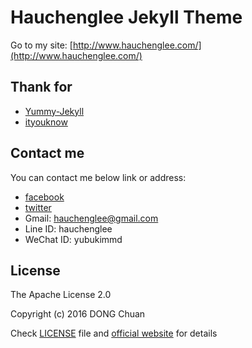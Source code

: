 # Hauchenglee Jekyll Theme

Go to my site: [http://www.hauchenglee.com/](http://www.hauchenglee.com/)

## Thank for

- [Yummy-Jekyll](https://github.com/DONGChuan/Yummy-Jekyll)
- [ityouknow](https://github.com/ityouknow/ityouknow.github.io)

## Contact me

You can contact me below link or address:

- [facebook](https://www.facebook.com/profile.php?id=100017196364009)
- [twitter](https://twitter.com/hauchenglee)
- Gmail: hauchenglee@gmail.com
- Line ID: hauchenglee
- WeChat ID: yubukimmd

## License

The Apache License 2.0

Copyright (c) 2016 DONG Chuan

Check [LICENSE](https://github.com/DONGChuan/DONGChuan.github.io/blob/master/LICENSE) file and [official website](http://www.apache.org/licenses/LICENSE-2.0) for details
